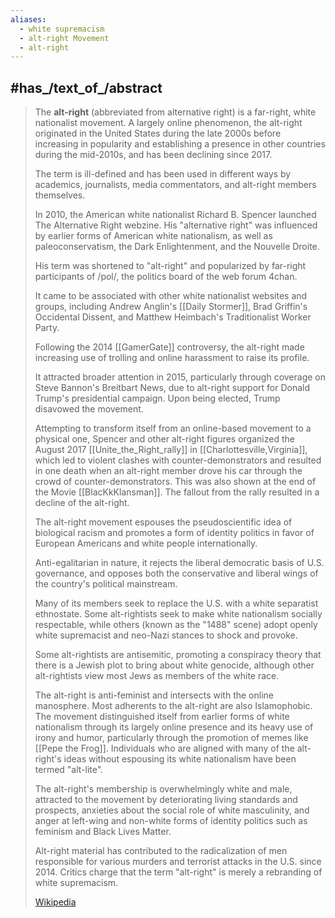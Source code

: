 ```yaml
---
aliases:
  - white supremacism
  - alt-right Movement
  - alt-right 
---
```


## #has_/text_of_/abstract 

> The **alt-right** (abbreviated from alternative right) is a far-right, white nationalist movement. 
> A largely online phenomenon, the alt-right originated in the United States 
> during the late 2000s before increasing in popularity 
> and establishing a presence in other countries during the mid-2010s, 
> and has been declining since 2017. 
> 
> The term is ill-defined and has been used in different ways by academics, 
> journalists, media commentators, and alt-right members themselves.
>
> In 2010, the American white nationalist 
> Richard B. Spencer launched The Alternative Right webzine. 
> His "alternative right" was influenced by earlier forms of American white nationalism, 
> as well as paleoconservatism, the Dark Enlightenment, and the Nouvelle Droite. 
> 
> His term was shortened to "alt-right" and 
> popularized by far-right participants of /pol/, the politics board of the web forum 4chan. 
> 
> It came to be associated with other white nationalist websites and groups, 
> including Andrew Anglin's [[Daily Stormer]], Brad Griffin's Occidental Dissent, 
> and Matthew Heimbach's Traditionalist Worker Party. 
> 
> Following the 2014 [[GamerGate]] controversy, 
> the alt-right made increasing use of trolling and online harassment to raise its profile. 
> 
> It attracted broader attention in 2015, 
> particularly through coverage on Steve Bannon's Breitbart News, 
> due to alt-right support for Donald Trump's presidential campaign. 
> Upon being elected, Trump disavowed the movement. 
> 
> Attempting to transform itself from an online-based movement to a physical one, 
> Spencer and other alt-right figures organized the 
> August 2017 [[Unite_the_Right_rally]] in [[Charlottesville,Virginia]], 
> which led to violent clashes with counter-demonstrators and resulted in one death 
> when an alt-right member drove his car through the crowd of counter-demonstrators. 
> This was also shown at the end of the Movie [[BlacKkKlansman]]. 
> The fallout from the rally resulted in a decline of the alt-right.
>
> The alt-right movement espouses the pseudoscientific idea of biological racism 
> and promotes a form of identity politics in favor of European Americans 
> and white people internationally. 
> 
> Anti-egalitarian in nature, it rejects the liberal democratic basis of U.S. governance, 
> and opposes both the conservative and liberal wings of the country's political mainstream. 
> 
> Many of its members seek to replace the U.S. with a white separatist ethnostate. 
> Some alt-rightists seek to make white nationalism socially respectable, 
> while others (known as the "1488" scene) 
> adopt openly white supremacist and neo-Nazi stances to shock and provoke. 
> 
> Some alt-rightists are antisemitic, promoting a conspiracy theory 
> that there is a Jewish plot to bring about white genocide, 
> although other alt-rightists view most Jews as members of the white race. 
> 
> The alt-right is anti-feminist and intersects with the online manosphere. 
> Most adherents to the alt-right are also Islamophobic. 
> The movement distinguished itself from earlier forms of white nationalism 
> through its largely online presence and its heavy use of irony and humor, 
> particularly through the promotion of memes like [[Pepe the Frog]]. 
> Individuals who are aligned with many of the alt-right's ideas 
> without espousing its white nationalism have been termed "alt-lite".
>
> The alt-right's membership is overwhelmingly white and male, 
> attracted to the movement by deteriorating living standards and prospects, 
> anxieties about the social role of white masculinity, 
> and anger at left-wing and non-white forms of identity politics 
> such as feminism and Black Lives Matter. 
> 
> Alt-right material has contributed to the radicalization of men 
> responsible for various murders and terrorist attacks in the U.S. since 2014. 
> Critics charge that the term "alt-right" is merely a rebranding of white supremacism.
>
> [Wikipedia](https://en.wikipedia.org/wiki/Alt-right)




